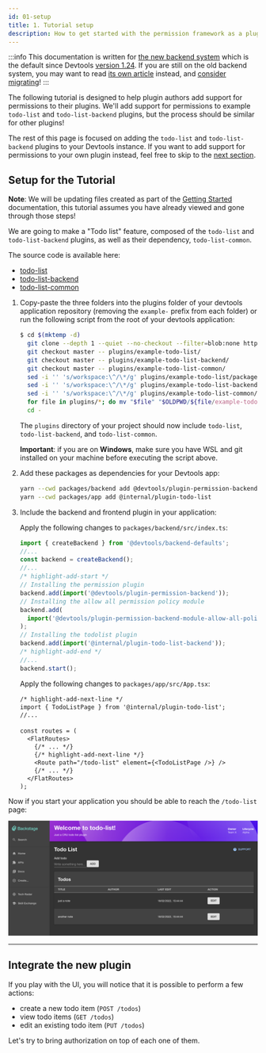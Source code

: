 ```yaml
---
id: 01-setup
title: 1. Tutorial setup
description: How to get started with the permission framework as a plugin author
---
```


:::info
This documentation is written for [the new backend system](../../backend-system/index.md) which is the default since Devtools [version 1.24](../../releases/v1.24.0.md). If you are still on the old backend system, you may want to read [its own article](./01-setup--old.md) instead, and [consider migrating](../../backend-system/building-backends/08-migrating.md)!
:::

The following tutorial is designed to help plugin authors add support for permissions to their plugins. We'll add support for permissions to example `todo-list` and `todo-list-backend` plugins, but the process should be similar for other plugins!

The rest of this page is focused on adding the `todo-list` and `todo-list-backend` plugins to your Devtools instance. If you want to add support for permissions to your own plugin instead, feel free to skip to the [next section](./02-adding-a-basic-permission-check.md).

## Setup for the Tutorial

**Note**: We will be updating files created as part of the [Getting Started](../getting-started.md) documentation, this tutorial assumes you have already viewed and gone through those steps!

We are going to make a "Todo list" feature, composed of the `todo-list` and `todo-list-backend` plugins, as well as their dependency, `todo-list-common`.

The source code is available here:

- [todo-list](https://github.com/khulnasoft/devtools/blob/master/plugins/example-todo-list)
- [todo-list-backend](https://github.com/khulnasoft/devtools/blob/master/plugins/example-todo-list-backend)
- [todo-list-common](https://github.com/khulnasoft/devtools/blob/master/plugins/example-todo-list-common)

1. Copy-paste the three folders into the plugins folder of your devtools application repository (removing the `example-` prefix from each folder) or run the following script from the root of your devtools application:

   ```bash
   $ cd $(mktemp -d)
     git clone --depth 1 --quiet --no-checkout --filter=blob:none https://github.com/khulnasoft/devtools.git .
     git checkout master -- plugins/example-todo-list/
     git checkout master -- plugins/example-todo-list-backend/
     git checkout master -- plugins/example-todo-list-common/
     sed -i '' 's/workspace:\^/\*/g' plugins/example-todo-list/package.json
     sed -i '' 's/workspace:\^/\*/g' plugins/example-todo-list-backend/package.json
     sed -i '' 's/workspace:\^/\*/g' plugins/example-todo-list-common/package.json
     for file in plugins/*; do mv "$file" "$OLDPWD/${file/example-todo/todo}"; done
     cd -
   ```

   The `plugins` directory of your project should now include `todo-list`, `todo-list-backend`, and `todo-list-common`.

   **Important**: if you are on **Windows**, make sure you have WSL and git installed on your machine before executing the script above.

2. Add these packages as dependencies for your Devtools app:

   ```sh title="From your Devtools root directory"
   yarn --cwd packages/backend add @devtools/plugin-permission-backend @devtools/plugin-permission-backend-module-allow-all-policy @internal/plugin-todo-list-backend @internal/plugin-todo-list-common
   yarn --cwd packages/app add @internal/plugin-todo-list
   ```

3. Include the backend and frontend plugin in your application:

   Apply the following changes to `packages/backend/src/index.ts`:

   ```ts title="packages/backend/src/index.ts"
   import { createBackend } from '@devtools/backend-defaults';
   //...
   const backend = createBackend();
   //...
   /* highlight-add-start */
   // Installing the permission plugin
   backend.add(import('@devtools/plugin-permission-backend'));
   // Installing the allow all permission policy module
   backend.add(
     import('@devtools/plugin-permission-backend-module-allow-all-policy'),
   );
   // Installing the todolist plugin
   backend.add(import('@internal/plugin-todo-list-backend'));
   /* highlight-add-end */
   //...
   backend.start();
   ```

   Apply the following changes to `packages/app/src/App.tsx`:

   ```tsx title="packages/app/src/App.tsx"
   /* highlight-add-next-line */
   import { TodoListPage } from '@internal/plugin-todo-list';
   //...

   const routes = (
     <FlatRoutes>
       {/* ... */}
       {/* highlight-add-next-line */}
       <Route path="/todo-list" element={<TodoListPage />} />
       {/* ... */}
     </FlatRoutes>
   );
   ```

Now if you start your application you should be able to reach the `/todo-list` page:

![Todo List plugin page](../../assets/permissions/permission-todo-list-page.png)

---

## Integrate the new plugin

If you play with the UI, you will notice that it is possible to perform a few actions:

- create a new todo item (`POST /todos`)
- view todo items (`GET /todos`)
- edit an existing todo item (`PUT /todos`)

Let's try to bring authorization on top of each one of them.
